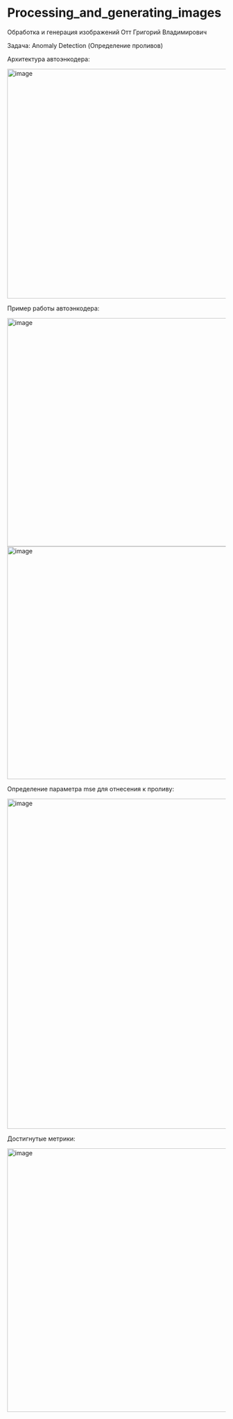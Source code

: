# Processing_and_generating_images

Обработка и генерация изображений
Отт Григорий Владимирович

Задача: Anomaly Detection (Определение проливов)

Архитектура автоэнкодера:

<img width="528" alt="image" src="https://github.com/grigoriiott/Processing_and_generating_images/assets/92350053/ee7b00fd-ac08-44db-a999-28d89d932c24">

Пример работы автоэнкодера:

<img width="525" alt="image" src="https://github.com/grigoriiott/Processing_and_generating_images/assets/92350053/76aba5ed-921b-48ea-8a38-7da5dbadac46">

<img width="535" alt="image" src="https://github.com/grigoriiott/Processing_and_generating_images/assets/92350053/7cc3a3b8-c0b3-4c68-9853-9168803ca585">

Определение параметра mse для отнесения к проливу:

<img width="759" alt="image" src="https://github.com/grigoriiott/Processing_and_generating_images/assets/92350053/e0270285-7cea-487f-bff8-1f9e4901983c">

Достигнутые метрики:

<img width="606" alt="image" src="https://github.com/grigoriiott/Processing_and_generating_images/assets/92350053/bb55567e-8b42-4166-9c32-c3ea40ad2a96">
